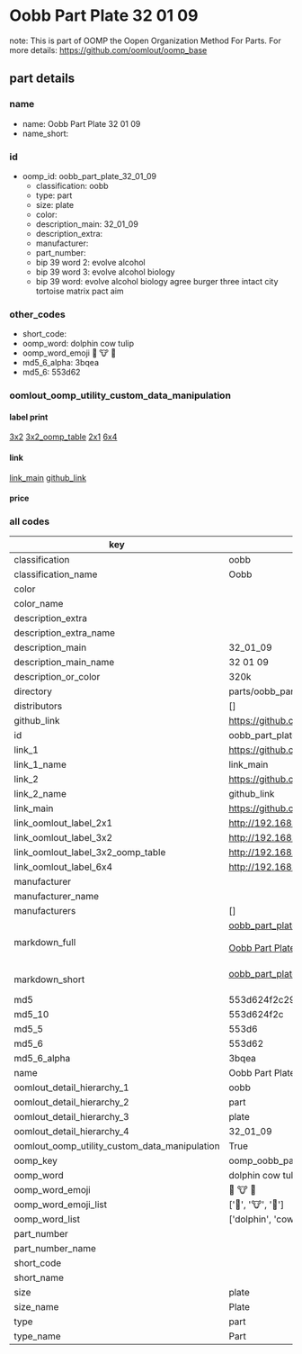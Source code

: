 # Oobb Part Plate 32 01 09  

note: This is part of OOMP the Oopen Organization Method For Parts. For more details: https://github.com/oomlout/oomp_base

##  part details





### name
* name: Oobb Part Plate 32 01 09
* name_short: 
### id
* oomp_id: oobb_part_plate_32_01_09
  * classification: oobb
  * type: part
  * size: plate
  * color: 
  * description_main: 32_01_09
  * description_extra: 
  * manufacturer: 
  * part_number: 
  * bip 39 word 2: evolve alcohol
  * bip 39 word 3: evolve alcohol biology
  * bip 39 word: evolve alcohol biology agree burger three intact city tortoise matrix pact aim

### other_codes
* short_code: 
* oomp_word: dolphin cow tulip
* oomp_word_emoji :dolphin: :cow: :tulip:
* md5_6_alpha: 3bqea
* md5_6: 553d62






### oomlout_oomp_utility_custom_data_manipulation
#### label print
[3x2](http://192.168.1.245:1112/?label=oomp%203bqea)
[3x2_oomp_table](http://192.168.1.107:1112/?label=oomp%203bqea)
[2x1](http://192.168.1.242:1112/?label=oomp%203bqea)
[6x4](http://192.168.1.55:1112/?label=oomp%203bqea)    

#### link

[link_main](https://github.com/oomlout/oomlout_oomp_current_version_messy/tree/main/parts/oobb_part_plate_32_01_09) [github_link](https://github.com/oomlout/oomlout_oomp_part_src/tree/main/parts/oobb_part_plate_32_01_09)                             

#### price







### all codes 
| key | value |  
| --- | --- |  
| classification | oobb |  
| classification_name | Oobb |  
| color |  |  
| color_name |  |  
| description_extra |  |  
| description_extra_name |  |  
| description_main | 32_01_09 |  
| description_main_name | 32 01 09 |  
| description_or_color | 320k |  
| directory | parts/oobb_part_plate_32_01_09 |  
| distributors | [] |  
| github_link | https://github.com/oomlout/oomlout_oomp_part_src/tree/main/parts/oobb_part_plate_32_01_09 |  
| id | oobb_part_plate_32_01_09 |  
| link_1 | https://github.com/oomlout/oomlout_oomp_current_version_messy/tree/main/parts/oobb_part_plate_32_01_09 |  
| link_1_name | link_main |  
| link_2 | https://github.com/oomlout/oomlout_oomp_part_src/tree/main/parts/oobb_part_plate_32_01_09 |  
| link_2_name | github_link |  
| link_main | https://github.com/oomlout/oomlout_oomp_current_version_messy/tree/main/parts/oobb_part_plate_32_01_09 |  
| link_oomlout_label_2x1 | http://192.168.1.242:1112/?label=oomp%203bqea |  
| link_oomlout_label_3x2 | http://192.168.1.245:1112/?label=oomp%203bqea |  
| link_oomlout_label_3x2_oomp_table | http://192.168.1.107:1112/?label=oomp%203bqea |  
| link_oomlout_label_6x4 | http://192.168.1.55:1112/?label=oomp%203bqea |  
| manufacturer |  |  
| manufacturer_name |  |  
| manufacturers | [] |  
| markdown_full | [oobb_part_plate_32_01_09](https://github.com/oomlout/oomlout_oomp_current_version_messy/tree/main/parts/oobb_part_plate_32_01_09)<br>[](https://github.com/oomlout/oomlout_oomp_current_version_messy/tree/main/parts/oobb_part_plate_32_01_09)<br>[Oobb Part Plate 32 01 09](https://github.com/oomlout/oomlout_oomp_current_version_messy/tree/main/parts/oobb_part_plate_32_01_09)<br><br> |  
| markdown_short | [oobb_part_plate_32_01_09](https://github.com/oomlout/oomlout_oomp_current_version_messy/tree/main/parts/oobb_part_plate_32_01_09)<br><br> |  
| md5 | 553d624f2c296eb3840f50502cc18271 |  
| md5_10 | 553d624f2c |  
| md5_5 | 553d6 |  
| md5_6 | 553d62 |  
| md5_6_alpha | 3bqea |  
| name | Oobb Part Plate 32 01 09 |  
| oomlout_detail_hierarchy_1 | oobb |  
| oomlout_detail_hierarchy_2 | part |  
| oomlout_detail_hierarchy_3 | plate |  
| oomlout_detail_hierarchy_4 | 32_01_09 |  
| oomlout_oomp_utility_custom_data_manipulation | True |  
| oomp_key | oomp_oobb_part_plate_32_01_09 |  
| oomp_word | dolphin cow tulip |  
| oomp_word_emoji | :dolphin: :cow: :tulip: |  
| oomp_word_emoji_list | [':dolphin:', ':cow:', ':tulip:'] |  
| oomp_word_list | ['dolphin', 'cow', 'tulip'] |  
| part_number |  |  
| part_number_name |  |  
| short_code |  |  
| short_name |  |  
| size | plate |  
| size_name | Plate |  
| type | part |  
| type_name | Part |  
